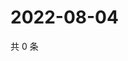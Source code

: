 # 2022-08-04

共 0 条

<!-- BEGIN WEIBO -->
<!-- 最后更新时间 Thu Aug 04 2022 07:17:26 GMT+0800 (China Standard Time) -->

<!-- END WEIBO -->
